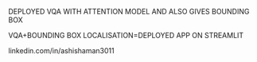 DEPLOYED VQA WITH ATTENTION MODEL AND ALSO GIVES BOUNDING BOX


VQA+BOUNDING BOX LOCALISATION=DEPLOYED APP ON STREAMLIT

linkedin.com/in/ashishaman3011

